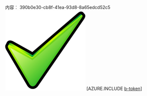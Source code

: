 内容︰ 390b0e30-cb8f-41ea-93d8-8a65edcd52c5![图像](1f0fa7cc-2bad-4fb6-bf0e-7abaea3de8b2.png)
[AZURE.INCLUDE [b-token](e576d6d0-89dd-45f1-9934-399f73972c9b.md)]
